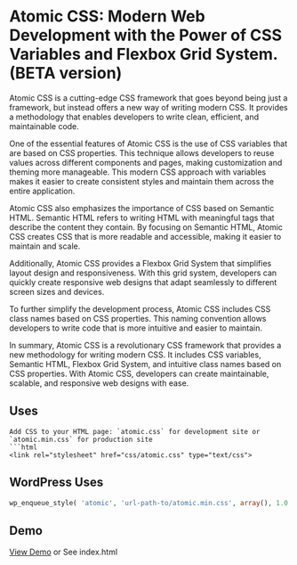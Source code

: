 # Atomic CSS: Modern Web Development with the Power of CSS Variables and Flexbox Grid System. (BETA version)

Atomic CSS is a cutting-edge CSS framework that goes beyond being just a framework, but instead offers a new way of writing modern CSS. It provides a methodology that enables developers to write clean, efficient, and maintainable code.

One of the essential features of Atomic CSS is the use of CSS variables that are based on CSS properties. This technique allows developers to reuse values across different components and pages, making customization and theming more manageable. This modern CSS approach with variables makes it easier to create consistent styles and maintain them across the entire application.

Atomic CSS also emphasizes the importance of CSS based on Semantic HTML. Semantic HTML refers to writing HTML with meaningful tags that describe the content they contain. By focusing on Semantic HTML, Atomic CSS creates CSS that is more readable and accessible, making it easier to maintain and scale.

Additionally, Atomic CSS provides a Flexbox Grid System that simplifies layout design and responsiveness. With this grid system, developers can quickly create responsive web designs that adapt seamlessly to different screen sizes and devices.

To further simplify the development process, Atomic CSS includes CSS class names based on CSS properties. This naming convention allows developers to write code that is more intuitive and easier to maintain.

In summary, Atomic CSS is a revolutionary CSS framework that provides a new methodology for writing modern CSS. It includes CSS variables, Semantic HTML, Flexbox Grid System, and intuitive class names based on CSS properties. With Atomic CSS, developers can create maintainable, scalable, and responsive web designs with ease.

## Uses

````
Add CSS to your HTML page: `atomic.css` for development site or `atomic.min.css` for production site
```html
<link rel="stylesheet" href="css/atomic.css" type="text/css">
````

## WordPress Uses

```php
wp_enqueue_style( 'atomic', 'url-path-to/atomic.min.css', array(), 1.0.0 );

```

## Demo

[View Demo](https://codersantosh.github.io/atomic-css/) or See index.html
